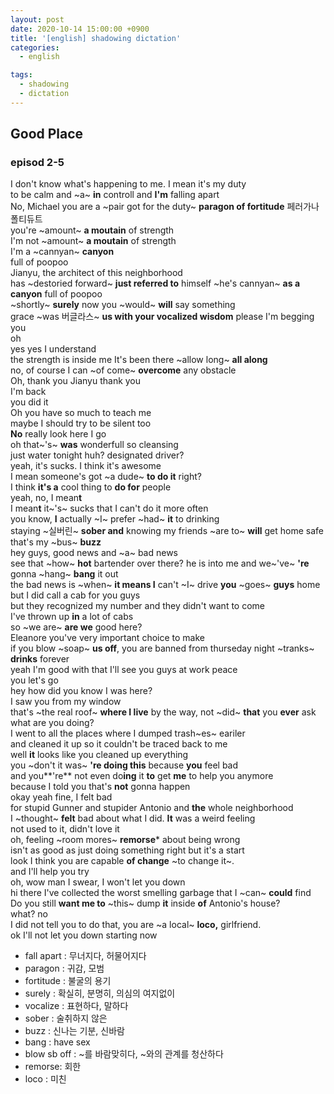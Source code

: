```yaml
---
layout: post
date: 2020-10-14 15:00:00 +0900
title: '[english] shadowing dictation'
categories:
  - english

tags:
  - shadowing
  - dictation
---
```


## Good Place

### episod 2-5

I don't know what's happening to me. I mean it's my duty  
to be calm and ~a~ **in** controll and **I'm** falling apart  
No, Michael you are  a ~pair got for the duty~ **paragon of fortitude** 페러가나 폴티듀트  
you're ~amount~ **a moutain** of strength  
I'm not ~amount~ **a moutain** of strength  
I'm a ~cannyan~ **canyon**  
full of poopoo  
Jianyu, the architect of this neighborhood   
has ~destoried forward~ **just referred to** himself ~he's cannyan~ **as a canyon**  full of poopoo  
~shortly~ **surely** now you ~would~ **will** say something  
grace ~was 버글라스~ **us with your vocalized wisdom** please I'm begging you   
oh  
yes yes I understand  
the strength is inside me It's been there ~allow long~ **all along**    
no, of course I can ~of come~ **overcome** any obstacle  
Oh, thank you Jianyu  thank you  
I'm back  
you did it  
Oh you have so much to teach me  
maybe I should try to be silent too  
**No** really look here I go  
oh that~'s~ **was** wonderfull so cleansing  
just water tonight huh? designated driver?  
yeah, it's sucks. I think it's awesome  
I mean someone's got ~a dude~ **to do it** right?  
I think **it's a** cool thing to **do for** people  
yeah, no, I mean**t**  
I mean**t** it~'s~ sucks that I can't do it more often  
you know, **I** actually ~I~ prefer ~had~ **it** to drinking  
staying ~실버린~ **sober and** knowing my friends ~are to~ **will** get home safe   
that's my ~bus~ **buzz**  
hey guys, good news and ~a~ bad news  
see that ~how~ **hot** bartender over there? he is into me and we~'ve~ **'re** gonna ~hang~ **bang** it out   
the bad news is ~when~ **it means I** can't ~I~ drive **you** ~goes~ **guys** home   
but I did call a cab for you guys  
but they recognized my number and they didn't want to come  
I've thrown up **in** a lot of cabs  
so ~we are~ **are we** good here?  
Eleanore you've very important choice to make  
if you blow ~soap~ **us off**, you are banned from thurseday night ~tranks~ **drinks** forever   
yeah I'm good with that I'll see you guys at work peace  
you let's go  
hey how did you know I was here?  
I saw you from my window  
that's ~the real roof~ **where I live** by the way, not ~did~ **that** you **ever** ask  
what are you doing?  
I went to all the places where I dumped trash~es~ eariler  
and cleaned it up so it couldn't be traced back to me   
well **it** looks like you cleaned up everything  
you ~don't it was~ **'re doing this** because **you** feel bad  
and you**'re** not even do**ing** it **to** get **me** to help you anymore  
because I told you that's **not** gonna happen  
okay yeah fine, I felt bad  
for stupid Gunner and stupider Antonio and **the** whole neighborhood  
I ~thought~  **felt** bad about what I did. **It** was a weird feeling  
not used to it, didn't love it  
oh, feeling ~room mores~ **remorse*** about being wrong   
isn't as good as just doing something right  but it's a start  
look I think you are capable **of change** ~to change it~.  
and I'll help you try  
oh, wow man I swear, I won't let you down  
hi there I've collected the worst smelling garbage  that I ~can~ **could** find  
Do you still **want me to** ~this~ dump **it** inside **of** Antonio's house?  
what? no  
I did not tell you to do that,  you are ~a local~ **loco,** girlfriend.  
ok I'll not let you down starting now  

- fall apart : 무너지다, 허물어지다
- paragon : 귀감, 모범
- fortitude : 불굴의 용기
- surely : 확실히, 분명히, 의심의 여지없이
- vocalize : 표현하다, 말하다
- sober : 술취하지 않은
- buzz : 신나는 기분, 신바람
- bang : have sex
- blow sb off : ~를 바람맞히다, ~와의 관계를 청산하다
- remorse: 회한
- loco : 미친 
